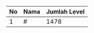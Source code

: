 | No | Nama            | Jumlah Level |
|----|-----------------|--------------|
| 1  | #    |    1478        |
